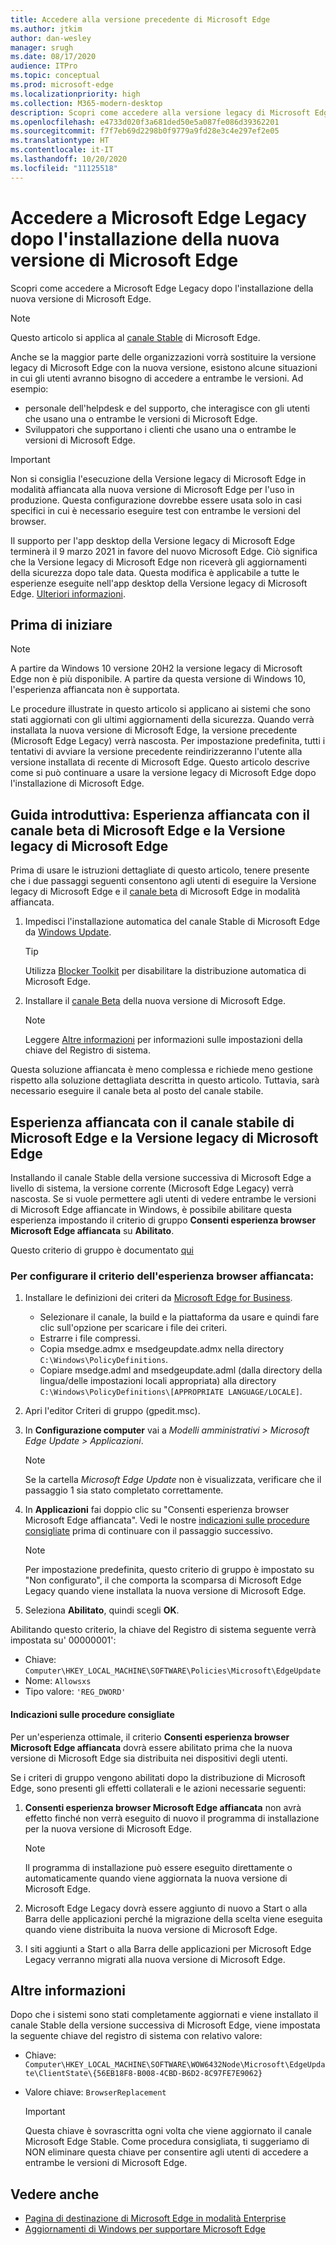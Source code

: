```yaml
---
title: Accedere alla versione precedente di Microsoft Edge
ms.author: jtkim
author: dan-wesley
manager: srugh
ms.date: 08/17/2020
audience: ITPro
ms.topic: conceptual
ms.prod: microsoft-edge
ms.localizationpriority: high
ms.collection: M365-modern-desktop
description: Scopri come accedere alla versione legacy di Microsoft Edge.
ms.openlocfilehash: e4733d020f3a681ded50e5a087fe086d39362201
ms.sourcegitcommit: f7f7eb69d2298b0f9779a9fd28e3c4e297ef2e05
ms.translationtype: HT
ms.contentlocale: it-IT
ms.lasthandoff: 10/20/2020
ms.locfileid: "11125518"
---
```

# Accedere a Microsoft Edge Legacy dopo l'installazione della nuova versione di Microsoft Edge

Scopri come accedere a Microsoft Edge Legacy dopo l'installazione della nuova versione di Microsoft Edge.

> [!NOTE]
> Questo articolo si applica al [canale Stable](microsoft-edge-channels.md) di Microsoft Edge.

Anche se la maggior parte delle organizzazioni vorrà sostituire la versione legacy di Microsoft Edge con la nuova versione, esistono alcune situazioni in cui gli utenti avranno bisogno di accedere a entrambe le versioni. Ad esempio:

- personale dell'helpdesk e del supporto, che interagisce con gli utenti che usano una o entrambe le versioni di Microsoft Edge.
- Sviluppatori che supportano i clienti che usano una o entrambe le versioni di Microsoft Edge.

> [!IMPORTANT]
> Non si consiglia l'esecuzione della Versione legacy di Microsoft Edge in modalità affiancata alla nuova versione di Microsoft Edge per l'uso in produzione. Questa configurazione dovrebbe essere usata solo in casi specifici in cui è necessario eseguire test con entrambe le versioni del browser.
>
> Il supporto per l'app desktop della Versione legacy di Microsoft Edge terminerà il 9 marzo 2021 in favore del nuovo Microsoft Edge. Ciò significa che la Versione legacy di Microsoft Edge non riceverà gli aggiornamenti della sicurezza dopo tale data. Questa modifica è applicabile a tutte le esperienze eseguite nell'app desktop della Versione legacy di Microsoft Edge. [Ulteriori informazioni](https://techcommunity.microsoft.com/t5/microsoft-365-blog/microsoft-365-apps-say-farewell-to-internet-explorer-11-and/ba-p/1591666).

## Prima di iniziare
> [!NOTE]
> A partire da Windows 10 versione 20H2 la versione legacy di Microsoft Edge non è più disponibile. A partire da questa versione di Windows 10, l'esperienza affiancata non è supportata.

Le procedure illustrate in questo articolo si applicano ai sistemi che sono stati aggiornati con gli ultimi aggiornamenti della sicurezza. Quando verrà installata la nuova versione di Microsoft Edge, la versione precedente (Microsoft Edge Legacy) verrà nascosta. Per impostazione predefinita, tutti i tentativi di avviare la versione precedente reindirizzeranno l'utente alla versione installata di recente di Microsoft Edge. Questo articolo descrive come si può continuare a usare la versione legacy di Microsoft Edge dopo l'installazione di Microsoft Edge.

## Guida introduttiva: Esperienza affiancata con il canale beta di Microsoft Edge e la Versione legacy di Microsoft Edge

Prima di usare le istruzioni dettagliate di questo articolo, tenere presente che i due passaggi seguenti consentono agli utenti di eseguire la Versione legacy di Microsoft Edge e il [canale beta](microsoft-edge-channels.md) di Microsoft Edge in modalità affiancata.

1. Impedisci l'installazione automatica del canale Stable di Microsoft Edge da [Windows Update](https://support.microsoft.com/help/12373/windows-update-faq).

   > [!TIP]
   > Utilizza [Blocker Toolkit](microsoft-edge-blocker-toolkit.md) per disabilitare la distribuzione automatica di Microsoft Edge.

2. Installare il [canale Beta](https://www.microsoft.com/edge/business/download) della nuova versione di Microsoft Edge.

   > [!NOTE]
   > Leggere [Altre informazioni](#additional-information) per informazioni sulle impostazioni della chiave del Registro di sistema.

Questa soluzione affiancata è meno complessa e richiede meno gestione rispetto alla soluzione dettagliata descritta in questo articolo. Tuttavia, sarà necessario eseguire il canale beta al posto del canale stabile.

## Esperienza affiancata con il canale stabile di Microsoft Edge e la Versione legacy di Microsoft Edge

Installando il canale Stable della versione successiva di Microsoft Edge a livello di sistema, la versione corrente (Microsoft Edge Legacy) verrà nascosta. Se si vuole permettere agli utenti di vedere entrambe le versioni di Microsoft Edge affiancate in Windows, è possibile abilitare questa esperienza impostando il criterio di gruppo **Consenti esperienza browser Microsoft Edge affiancata** su **Abilitato**.

Questo criterio di gruppo è documentato [qui](https://docs.microsoft.com/deployedge/microsoft-edge-update-policies#allowsxs)

### Per configurare il criterio dell'esperienza browser affiancata:

1. Installare le definizioni dei criteri da [Microsoft Edge for Business](https://www.microsoft.com/edge/business/download).

   - Selezionare il canale, la build e la piattaforma da usare e quindi fare clic sull'opzione per scaricare i file dei criteri.
   - Estrarre i file compressi.
   - Copia msedge.admx e msedgeupdate.admx nella directory `C:\Windows\PolicyDefinitions`.
   - Copiare msedge.adml and msedgeupdate.adml (dalla directory della lingua/delle impostazioni locali appropriata) alla directory `C:\Windows\PolicyDefinitions\[APPROPRIATE LANGUAGE/LOCALE]`.

2. Apri l'editor Criteri di gruppo (gpedit.msc).
3. In **Configurazione computer** vai a *Modelli amministrativi > Microsoft Edge Update > Applicazioni*.

    > [!NOTE]
    > Se la cartella *Microsoft Edge Update* non è visualizzata, verificare che il passaggio 1 sia stato completato correttamente.

4. In **Applicazioni** fai doppio clic su "Consenti esperienza browser Microsoft Edge affiancata". Vedi le nostre [indicazioni sulle procedure consigliate](#best-practice-guidance) prima di continuare con il passaggio successivo.

    > [!NOTE]
    > Per impostazione predefinita, questo criterio di gruppo è impostato su "Non configurato", il che comporta la scomparsa di Microsoft Edge Legacy quando viene installata la nuova versione di Microsoft Edge.

5. Seleziona **Abilitato**, quindi scegli **OK**.  

Abilitando questo criterio, la chiave del Registro di sistema seguente verrà impostata su' 00000001':

- Chiave: `Computer\HKEY_LOCAL_MACHINE\SOFTWARE\Policies\Microsoft\EdgeUpdate`
- Nome: `Allowsxs`
- Tipo valore: `'REG_DWORD'`

#### Indicazioni sulle procedure consigliate

Per un'esperienza ottimale, il criterio **Consenti esperienza browser Microsoft Edge affiancata** dovrà essere abilitato prima che la nuova versione di Microsoft Edge sia distribuita nei dispositivi degli utenti.

Se i criteri di gruppo vengono abilitati dopo la distribuzione di Microsoft Edge, sono presenti gli effetti collaterali e le azioni necessarie seguenti:

1. **Consenti esperienza browser Microsoft Edge affiancata** non avrà effetto finché non verrà eseguito di nuovo il programma di installazione per la nuova versione di Microsoft Edge.

   > [!NOTE]
   > Il programma di installazione può essere eseguito direttamente o automaticamente quando viene aggiornata la nuova versione di Microsoft Edge.

2. Microsoft Edge Legacy dovrà essere aggiunto di nuovo a Start o alla Barra delle applicazioni perché la migrazione della scelta viene eseguita quando viene distribuita la nuova versione di Microsoft Edge.
3. I siti aggiunti a Start o alla Barra delle applicazioni per Microsoft Edge Legacy verranno migrati alla nuova versione di Microsoft Edge.

## Altre informazioni

Dopo che i sistemi sono stati completamente aggiornati e viene installato il canale Stable della versione successiva di Microsoft Edge, viene impostata la seguente chiave del registro di sistema con relativo valore:

- Chiave: `Computer\HKEY_LOCAL_MACHINE\SOFTWARE\WOW6432Node\Microsoft\EdgeUpdate\ClientState\{56EB18F8-B008-4CBD-B6D2-8C97FE7E9062}`
- Valore chiave: `BrowserReplacement`

  > [!IMPORTANT]
  > Questa chiave è sovrascritta ogni volta che viene aggiornato il canale Microsoft Edge Stable. Come procedura consigliata, ti suggeriamo di NON eliminare questa chiave per consentire agli utenti di accedere a entrambe le versioni di Microsoft Edge.

## Vedere anche

- [Pagina di destinazione di Microsoft Edge in modalità Enterprise](https://aka.ms/EdgeEnterprise)
- [Aggiornamenti di Windows per supportare Microsoft Edge](microsoft-edge-sysupdate-windows-updates.md)
